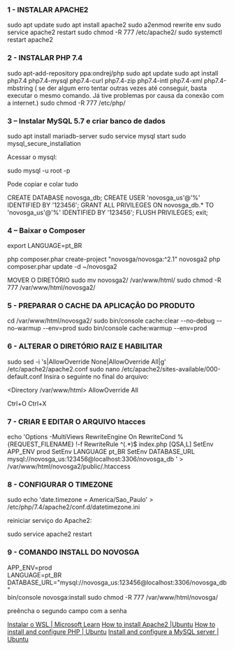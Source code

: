### 1 - INSTALAR APACHE2

sudo apt update
sudo apt install apache2
sudo a2enmod rewrite env
sudo service apache2 restart
sudo chmod -R 777 /etc/apache2/
sudo systemctl restart apache2

### 2 - INSTALAR PHP 7.4

sudo apt-add-repository ppa:ondrej/php
sudo apt update
sudo apt install php7.4 php7.4-mysql php7.4-curl php7.4-zip php7.4-intl php7.4-xml php7.4-mbstring ( se der algum erro tentar outras vezes até conseguir, basta executar o mesmo comando. Já tive problemas por causa da conexão com a internet.)
sudo chmod -R 777 /etc/php/

### 3 – Instalar MySQL 5.7 e criar banco de dados

sudo apt install mariadb-server
sudo service mysql start
sudo mysql_secure_installation

Acessar o mysql:

sudo mysql -u root -p

Pode copiar e colar tudo 

CREATE DATABASE novosga_db;
CREATE USER 'novosga_us'@'%' IDENTIFIED BY '123456';
GRANT ALL PRIVILEGES ON novosga_db.* TO 'novosga_us'@'%' IDENTIFIED BY '123456';
FLUSH PRIVILEGES;
exit;

### 4 – Baixar o Composer
export LANGUAGE=pt_BR

php composer.phar create-project "novosga/novosga:^2.1" novosga2
php composer.phar update -d ~/novosga2

MOVER O DIRETÓRIO 
sudo mv novosga2/ /var/www/html/ 
sudo chmod -R 777 /var/www/html/novosga2/


### 5 - PREPARAR O CACHE DA APLICAÇÃO DO PRODUTO 
cd /var/www/html/novosga2/ 
sudo bin/console cache:clear --no-debug --no-warmup --env=prod
sudo bin/console cache:warmup --env=prod


### 6 - ALTERAR O DIRETÓRIO RAIZ E HABILITAR 
sudo sed -i 's|AllowOverride None|AllowOverride All|g' /etc/apache2/apache2.conf
sudo nano /etc/apache2/sites-available/000-default.conf
Insira o seguinte no final do arquivo:

<Directory /var/www/html>
AllowOverride All
</Directory>

Ctrl+O 
Ctrl+X 

### 7 - CRIAR E EDITAR O ARQUIVO htacces 

echo 'Options -MultiViews
RewriteEngine On
RewriteCond %{REQUEST_FILENAME} !-f
RewriteRule ^(.*)$ index.php [QSA,L]
SetEnv APP_ENV prod
SetEnv LANGUAGE pt_BR
SetEnv DATABASE_URL mysql://novosga_us:123456@localhost:3306/novosga_db
' > /var/www/html/novosga2/public/.htaccess



### 8 - CONFIGURAR O TIMEZONE 

sudo echo 'date.timezone = America/Sao_Paulo' > /etc/php/7.4/apache2/conf.d/datetimezone.ini

reiniciar serviço do Apache2:

sudo service apache2 restart


### 9 - COMANDO INSTALL DO NOVOSGA 

APP_ENV=prod \
LANGUAGE=pt_BR \
DATABASE_URL="mysql://novosga_us:123456@localhost:3306/novosga_db" \
bin/console novosga:install
sudo chmod -R 777 /var/www/html/novosga/

preêncha o segundo campo com a senha 



[Instalar o WSL | Microsoft Learn](https://learn.microsoft.com/pt-br/windows/wsl/install)
[How to install Apache2 |Ubuntu](https://ubuntu.com/server/docs/how-to-install-apache2)
[How to install and configure PHP | Ubuntu](https://ubuntu.com/server/docs/how-to-install-and-configure-php)
[Install and configure a MySQL server | Ubuntu](https://ubuntu.com/server/docs/install-and-configure-a-mysql-server)




